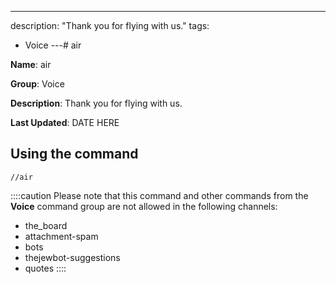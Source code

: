 ---
description: "Thank you for flying with us."
tags:
  - Voice
---# air

**Name**: air

**Group**: Voice

**Description**: Thank you for flying with us.

**Last Updated**: DATE HERE

## Using the command

    //air

::::caution Please note that this command and other commands from the **Voice** command group are not allowed in the following channels:
- the_board
- attachment-spam
- bots
- thejewbot-suggestions
- quotes
::::